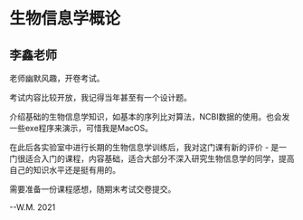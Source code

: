 # 生物信息学概论

## 李鑫老师

老师幽默风趣，开卷考试。

考试内容比较开放，我记得当年甚至有一个设计题。

介绍基础的生物信息学知识，如基本的序列比对算法，NCBI数据的使用。也会发一些exe程序来演示，可惜我是MacOS。

在此后各实验室中进行长期的生物信息学训练后，我对这门课有新的评价 - 是一门很适合入门的课程，内容基础，适合大部分不深入研究生物信息学的同学，提高自己的知识水平还是挺有用的。

需要准备一份课程感想，随期末考试交卷提交。

--W.M. 2021
